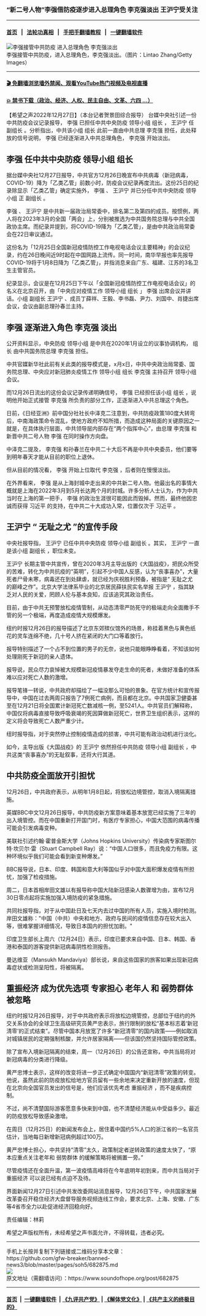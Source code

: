 ### “新二号人物”李强借防疫逐步进入总理角色 李克强淡出 王沪宁受关注
------------------------

#### [首页](https://github.com/gfw-breaker/banned-news3/blob/master/README.md) &nbsp;&nbsp;|&nbsp;&nbsp; [法轮功真相](https://github.com/begood0513/basic/blob/master/README.md)  &nbsp;&nbsp;|&nbsp;&nbsp; [手把手翻墙教程](https://github.com/gfw-breaker/guides/wiki)  &nbsp;&nbsp;|&nbsp;&nbsp; [一键翻墙软件](https://github.com/gfw-breaker/nogfw/blob/master/README.md)  



<div><img alt="李强接管中共防疫 进入总理角色 李克强淡出" src="https://img.soundofhope.org/2022-12/gettyimages-863035886-1672171837082.jpg"/>
<br/><figcaption class="caption">
 李强接管中共防疫，进入总理角色，李克强淡出。（图片：Lintao Zhang/Getty Images）
</figcaption></div><hr/>

#### [ 🎬  免翻墙浏览墙外禁闻、观看YouTube热门视频及电视直播](https://github.com/gfw-breaker/HelloWorld)

#### [ 💥  禁书下载（政治、经济、人权、民主自由、文革、六四 ...）](https://github.com/gfw-breaker/books/blob/master/README.md)

<div><div class="Content__Wrapper sc-1bvya0-0 elmmKw article_body" itemprop="articleBody">
 <div id="post_place_1">
 </div>
 <p class="meta-top">
  <span class="meta">
   【希望之声2022年12月27日】（本台记者贺景田综合报导）
  </span>
  台媒中央社引述一份中共防疫会议记录报导，
  <ok href="/term/14244">
   李强
  </ok>
  已担任中共中央防疫
  <ok href="/term/130431">
   领导小组
  </ok>
  <ok href="/term/669944">
   组长
  </ok>
  ，
  <ok href="/term/2540">
   王沪宁
  </ok>
  任
  <ok href="/term/822264">
   副组长
  </ok>
  。分析指出，中共该小组
  <ok href="/term/669944">
   组长
  </ok>
  此前一直由中共总理
  <ok href="/term/1429">
   李克强
  </ok>
  担任，此处释放的信号说明，
  <ok href="/term/14244">
   李强
  </ok>
  已经逐渐进入中共总理角色，
  <ok href="/term/1429">
   李克强
  </ok>
  开始淡出。
 </p>
 <h2>
  <strong>
   <ok href="/term/14244">
    李强
   </ok>
   任中共中央防疫
   <ok href="/term/130431">
    领导小组
   </ok>
   <ok href="/term/669944">
    组长
   </ok>
  </strong>
 </h2>
 <p>
  据台媒中央社12月27日报导，中共官方12月26日晚宣布中共病毒（新冠病毒，COVID-19）降为「乙类乙管」前数小时，防疫会议纪录再度流出。这份25日的纪录除显示「乙类乙管」确定实施外，
  <ok href="/term/14244">
   李强
  </ok>
  、
  <ok href="/term/2540">
   王沪宁
  </ok>
  并已分任中共中央防疫
  <ok href="/term/130431">
   领导小组
  </ok>
  正
  <ok href="/term/822264">
   副组长
  </ok>
  。
 </p>
 <p>
  <ok href="/term/14244">
   李强
  </ok>
  、
  <ok href="/term/2540">
   王沪宁
  </ok>
  是中共新一届政治局常委中，排名第二及第四的成员。按惯例，两人将在2023年3月的全国「两会」上，分别被推选为中共国务院总理与中共全国政协主席。而纪录并提到，将COVID-19降为「乙类乙管」，是由中共政治局常委会在22日审议通过。
 </p>
 <p>
  这份名为「12月25日全国新冠疫情防控工作电视电话会议主要精神」的会议纪录，约在26日晚间近9时起在中国网路上流传。同一时间，南华早报也率先报导COVID-19将于1月8日降为「乙类乙管」，并指消息来自广东、福建、江苏的3名卫生主管官员。
 </p>
 <p>
  纪录显示，会议是在12月25日下午以「全国新冠疫情防控工作电视电话会议」的名义在北京召开，由「中央应对疫情工作
  <ok href="/term/130431">
   领导小组
  </ok>
  <ok href="/term/669944">
   组长
  </ok>
  」
  <ok href="/term/14244">
   李强
  </ok>
  出席会议并讲话。小组
  <ok href="/term/822264">
   副组长
  </ok>
  <ok href="/term/2540">
   王沪宁
  </ok>
  、成员丁薛祥、王毅、李书磊、尹力、刘国中、肖捷出席会议，会议由副总理孙春兰主持。
 </p>
 <h2>
  <strong>
   <ok href="/term/14244">
    李强
   </ok>
   逐渐进入角色
   <ok href="/term/1429">
    李克强
   </ok>
   淡出
  </strong>
 </h2>
 <p>
  公开资料显示，中央防疫
  <ok href="/term/130431">
   领导小组
  </ok>
  是中共在2020年1月设立的议事协调机构，
  <ok href="/term/669944">
   组长
  </ok>
  由中共国务院总理
  <ok href="/term/1429">
   李克强
  </ok>
  担任。
 </p>
 <p>
  中共官媒新华社此前有关此类的报导模式是，x月x日，中共中央政治局常委、国务院总理、中央应对新冠肺炎疫情工作
  <ok href="/term/130431">
   领导小组
  </ok>
  <ok href="/term/669944">
   组长
  </ok>
  <ok href="/term/1429">
   李克强
  </ok>
  主持召开
  <ok href="/term/130431">
   领导小组
  </ok>
  会议。
 </p>
 <p>
  而12月26日流出的这份会议记录传递明确信号，
  <ok href="/term/14244">
   李强
  </ok>
  已经担任该小组
  <ok href="/term/669944">
   组长
  </ok>
  ，说明他开始正式接管
  <ok href="/term/1429">
   李克强
  </ok>
  所负责的部分工作，正逐渐进入中共总理这个角色。
 </p>
 <p>
  日前，《日经亚洲》前中国分社社长中泽克二注意到，中共防疫政策180度大转弯后，中南海政策命令混乱，使地方政府不知所措，而造成这种局面的关键原因之一就是，在具体执行层面，中共领导层内部存在“两个指挥中心”，由总理
  <ok href="/term/1429">
   李克强
  </ok>
  和新晋中共二号人物
  <ok href="/term/14244">
   李强
  </ok>
  在同时操作方向盘。
 </p>
 <p>
  中泽克二提及，
  <ok href="/term/1429">
   李克强
  </ok>
  和孙春兰在中共二十大后不再是中共中央委员，他们要等到明年春天才能从目前的职位上退休。
 </p>
 <p>
  但从目前的情况看，
  <ok href="/term/14244">
   李强
  </ok>
  开始上位取代
  <ok href="/term/1429">
   李克强
  </ok>
  ，后者则在慢慢淡出。
 </p>
 <p>
  在外界看来，
  <ok href="/term/14244">
   李强
  </ok>
  是从上海封城中走出来的中共新二号人物。他最出名的事情大概就是上海在2022年3月到5月长达两个月的封城。许多分析人士认为，作为中共当时在上海的第一把手，
  <ok href="/term/14244">
   李强
  </ok>
  的政治生涯很可能因此而毁掉。然而，最终他因忠诚而获得
  <ok href="/term/1063">
   习近平
  </ok>
  的支持，在中共二十大成功入常，位置仅次于
  <ok href="/term/1063">
   习近平
  </ok>
  。
 </p>
 <h2>
  <strong>
   <ok href="/term/2540">
    王沪宁
   </ok>
   “
   <ok href="/term/822267">
    无耻之尤
   </ok>
   ”的宣传手段
  </strong>
 </h2>
 <p>
  中央社报导指，
  <ok href="/term/2540">
   王沪宁
  </ok>
  已任中共中央防疫
  <ok href="/term/130431">
   领导小组
  </ok>
  <ok href="/term/822264">
   副组长
  </ok>
  。其实，
  <ok href="/term/2540">
   王沪宁
  </ok>
  一直是该小组
  <ok href="/term/822264">
   副组长
  </ok>
  ，职位未变。
 </p>
 <p>
  <ok href="/term/2540">
   王沪宁
  </ok>
  长期主管中共宣传，曾在2020年3月主导出版的《大国战疫》，把民众所受的苦难，转化为中共抗疫的“英明”，引起不少中国人反感，认为“丧事喜办”，大量死者尸骨未寒，病毒还在到处肆虐，就已经为庆祝胜利预备，被指是“
  <ok href="/term/822267">
   无耻之尤
  </ok>
  的巅峰之作”。北京大学法律系毕业的北京居民薛扶民实名举报
  <ok href="/term/2540">
   王沪宁
  </ok>
  ，指其缺乏对人民的关爱，罔顾人伦与基本良知，应该追究其政治责任。
 </p>
 <p>
  目前，由于中共无预警放松疫情管制，从动态清零严防死守的极端走向全面撒手不管的另一个极端，再度造成疫情大规模爆发。
 </p>
 <p>
  纽约时报12月26日的报导描述了北京东郊殡仪馆外的场景，称挂着黑色与黄色纸花的灵车连绵不绝，几十号人挤在紧闭的大门口等着放行。
 </p>
 <p>
  报导特别描述了一个占不到位置的男子的无奈，说他只能眼睁睁看着，不知该如何处理刚死于新冠的亲人遗体。
 </p>
 <p>
  报导说，民众尽力哀悼被大规模新冠疫情暴发夺走生命的死者，未做好准备的体系难以应对死亡人数的激增。
 </p>
 <p>
  报导笔锋一转说，中共政府却描绘了一幅没那么可怕的景象。在官方统计和宣传报导中，中国在过去两周只报告了7例死亡病例，而且都在北京。中共国家卫健委甚至在12月21日将全国累计新冠死亡数减核一例，至5241人。中共官员们解释称，中国仅将病毒直接导致呼吸衰竭的死因算做新冠死亡，世界卫生组织表示，这样的定义将会导致死亡人数严重少计。
 </p>
 <p>
  纽时报导指，对于突然停止控制疫情造成的损害，中共可能有政治动机进行淡化。
 </p>
 <p>
  如今，主导出版《大国战疫》的
  <ok href="/term/2540">
   王沪宁
  </ok>
  依然担任中共防疫
  <ok href="/term/130431">
   领导小组
  </ok>
  <ok href="/term/822264">
   副组长
  </ok>
  ，中共这类“丧事喜办”的无耻叙事，还将大行其道。
 </p>
 <h2>
  <strong>
   中共防疫全面放开引担忧
  </strong>
 </h2>
 <p>
  12月26日，中共政府表示，从明年1月8日起，将放松边境管控，取消入境隔离措施。
 </p>
 <p>
  英媒BBC中文12月26日报导，中共防疫新方案意味着基本放宽已经实施了三年的出入境管控。而在中国重新打开国门时，有医疗专家担心，中国大范围的病毒传播可能会引发病毒变种。
 </p>
 <p>
  美联社引述约翰·霍普金斯大学（Johns Hopkins University）传染病专家斯图尔特·坎贝尔·雷（Stuart Campbell Ray）说：“中国人口很多，而且免疫力有限。这种环境似乎我们可能会看到新变种爆发。”
 </p>
 <p>
  BBC报导说，日本、印度、韩国和意大利等国似乎对中国大面积爆发疫情有所担忧，加强了检疫措施。
 </p>
 <p>
  周二，日本首相岸田文雄以有报导称中国大陆新冠感染人数骤增为由，宣布12月30日零点起将实施加强入境防疫的紧急措施。
 </p>
 <p>
  共同社报导指，对于从中国赴日及七天内去过中国的所有人员，实施入境时检测。岸田文雄称："中国（中共）中央和地方、政府与民间的疫情信息存在较大出入等，很难掌握详细情况，导致日本国内的担忧加剧。"
 </p>
 <p>
  印度卫生部长上周六（12月24日）表示，印度已要求来自中国、日本、韩国、香港和泰国的游客提供新冠病毒阴性检测报告。
 </p>
 <p>
  曼达维亚（Mansukh Mandaviya）部长说，来自这些国家的旅客如果出现新冠病毒症状或检测呈阳性，将被隔离。
 </p>
 <h2>
  <strong>
   <ok href="/term/300049">
    重振经济
   </ok>
   成为优先选项 专家担心
   <ok href="/term/3027">
    老年人
   </ok>
   和
   <ok href="/term/37880">
    弱势群体
   </ok>
   被忽略
  </strong>
 </h2>
 <p>
  纽约时报12月26日报导，对于中共政府表示将放松边境管控，总部位于纽约的外交关系协会的全球卫生高级研究员黄严忠表示，旅行限制的放松“基本标志着‘新冠清零’的正式结束”。尽管中国本月放宽了许多“新冠清零”的国内政策——例如取消对城镇居民的定期强制核酸，并允许居家隔离——但该国仍然坚持国际管控政策。
 </p>
 <p>
  除了宣布入境新冠隔离的结束，周一（12月26日）的公告还宣称，中共当局将对新冠病毒的分类进行降级。
 </p>
 <p>
  黄严忠博士表示，这样的改变将进一步正式确定中国国内“新冠清零”政策的转变。他说，虽然此前的防疫放松给地方官员留有一些余地来决定重新开放的速度，但现在北京向全国官员发出的信号是，他们应该优先考虑
  <ok href="/term/300049">
   重振经济
  </ok>
  ，而不是疾病控制。
 </p>
 <p>
  不过，尚不清楚国际游客愿意多快来到中国，也不清楚经济能从中受益多少。最近的防疫放松导致感染激增。
 </p>
 <p>
  在周日（12月25日）的新闻发布会上，居住着中国约5%人口的浙江省的一名官员估计，当地每日新增新冠病例超过100万。
 </p>
 <p>
  黄严忠博士担心，中共坚持“清零”太久，政策制定者逆转政策的速度太快了，“原本应重点关注老年和
  <ok href="/term/37880">
   弱势群体
  </ok>
  的缓解策略将被搁置一旁。”
 </p>
 <p>
  尽管疫情还在全面升温，第一波疫情高峰将在今年底明年初到来，而中共当局对于
  <ok href="/term/300049">
   重振经济
  </ok>
  可以说已经有点迫不及待。
 </p>
 <p>
  界面新闻12月27日引述中共发改委网站消息报导，12月26日下午，中共国家发展改革委召开稳住经济大盘督导服务视频连线工作会，要求北京、上海、安徽、广东等4省市全力以赴促进经济回稳向好。
 </p>
 <p class="meta-btm">
  责任编辑：林莉
 </p>
 <p class="meta-btm">
  希望之声版权所有，未经希望之声书面允许，不得转载，违者必究。
 </p>
</div>
</div>
<hr/>
手机上长按并复制下列链接或二维码分享本文章：<br/>
https://github.com/gfw-breaker/banned-news3/blob/master/pages/soh5/682875.md <br/>
<a href='https://github.com/gfw-breaker/banned-news3/blob/master/pages/soh5/682875.md'><img src='https://github.com/gfw-breaker/banned-news3/blob/master/pages/soh5/682875.md.png'/></a> <br/>
原文地址（需翻墙访问）：https://www.soundofhope.org/post/682875


------------------------
#### [首页](https://github.com/gfw-breaker/banned-news3/blob/master/README.md) &nbsp;|&nbsp; [一键翻墙软件](https://github.com/gfw-breaker/nogfw/blob/master/README.md) &nbsp;| [《九评共产党》](https://github.com/gfw-breaker/9ping.md/blob/master/README.md#九评之一评共产党是什么) | [《解体党文化》](https://github.com/gfw-breaker/jtdwh.md/blob/master/README.md) | [《共产主义的终极目的》](https://github.com/gfw-breaker/gczydzjmd.md/blob/master/README.md)


<img src='http://gfw-breaker.win/banned-news3/pages/soh5/682875.md' width='0px' height='0px'/>